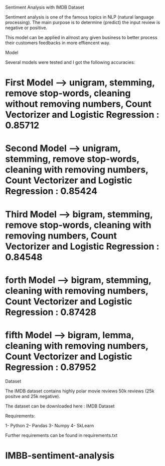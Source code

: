 Sentiment Analysis with IMDB Dataset

Sentiment analysis is one of the famous topics in NLP (natural language processing).
The main purpose is to determine (predict) the input review is negative or positive.

This model can be applied in almost any given business to better process their customers feedbacks in more effiencent way.


Model

Several models were tested and I got the following accuracies:

# First Model --> unigram, stemming, remove stop-words, cleaning without removing numbers, Count Vectorizer and Logistic Regression  :  0.85712
# Second Model --> unigram, stemming, remove stop-words, cleaning with removing numbers, Count Vectorizer and Logistic Regression  :  0.85424
# Third Model --> bigram, stemming, remove stop-words, cleaning with removing numbers, Count Vectorizer and Logistic Regression  :  0.84548
# forth Model --> bigram, stemming, cleaning with removing numbers, Count Vectorizer and Logistic Regression  :  0.87428
# fifth Model --> bigram, lemma, cleaning with removing numbers, Count Vectorizer and Logistic Regression  :  0.87952


Dataset

The IMDB dataset contains highly polar movie reviews 50k reviews (25k positve and 25k negative). 

The dataset can be downloaded here : IMDB Dataset


Requirements:

1- Python
2- Pandas
3- Numpy
4- SkLearn

Further requirements can be found in requirements.txt

# IMBB-sentiment-analysis
